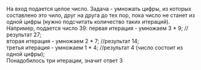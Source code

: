 На вход подается целое число. Задача - умножать цифры, из которых составлено это чило, друг на друга до тех пор, пока число не станет из одной цифры (нужно подсчитать количество таких итераций).
Например, подается число 39:
первая итерация - умножаем 3 * 9; //результат 27;     
вторая итерация - умножаем 2 * 7; //результат 14;     
третья итерация - умножаем 1 * 4; //результат 4 (число состоит из одной цифры);     
Понадобилось три итерации, значит ответ 3

